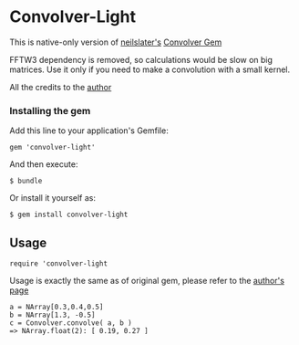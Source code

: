 # Convolver-Light

This is native-only version of [neilslater's](https://github.com/neilslater) [Convolver Gem](https://github.com/neilslater/convolver)

FFTW3 dependency is removed, so calculations would be slow on big matrices. Use it only if you need to make a convolution with a small kernel.

All the credits to the [author](https://github.com/neilslater)

### Installing the gem

Add this line to your application's Gemfile:

    gem 'convolver-light'

And then execute:

    $ bundle

Or install it yourself as:

    $ gem install convolver-light

## Usage

    require 'convolver-light

Usage is exactly the same as of original gem, please refer to the [author's page](https://github.com/neilslater/convolver)

```
a = NArray[0.3,0.4,0.5]
b = NArray[1.3, -0.5]
c = Convolver.convolve( a, b )
=> NArray.float(2): [ 0.19, 0.27 ]
```
